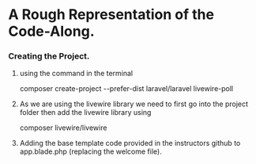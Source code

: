 # A Rough Representation of the Code-Along.

### Creating the Project.

1. using the command in the terminal

    composer create-project --prefer-dist laravel/laravel livewire-poll

2. As we are using the livewire library we need to first go into the project folder then add the livewire library using

    composer livewire/livewire

3. Adding the base template code provided in the instructors github to app.blade.php (replacing the welcome file).
